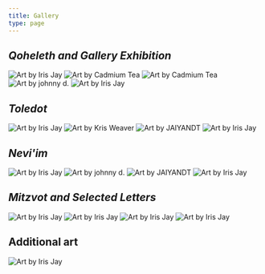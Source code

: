 ```yaml
---
title: Gallery
type: page
---
```


<style>
img {
    display: inline-block;
    max-height: 200px;
}
</style>

## *Qoheleth and Gallery Exhibition*

[![Art by Iris Jay](/img/gallery/qoheleth-front.png)](/img/gallery/qoheleth-front.png)
[![Art by Cadmium Tea](/img/gallery/awdae-1.png)](/img/gallery/awdae-1.png)
[![Art by Cadmium Tea](/img/gallery/awdae-2.png)](/img/gallery/awdae-2.png)
[![Art by johnny d.](/img/gallery/dear.png)](/img/gallery/dear.png)
[![Art by Iris Jay](/img/gallery/qoheleth-back.png)](/img/gallery/qoheleth-back.png)

## *Toledot*

[![Art by Iris Jay](/img/gallery/toledot-front.png)](/img/gallery/toledot-front.png)
[![Art by Kris Weaver](/img/gallery/dandelions.png)](/img/gallery/dandelions.png)
[![Art by JAIYANDT](/img/gallery/cairns.png)](/img/gallery/cairns.png)
[![Art by Iris Jay](/img/gallery/toledot-back.png)](/img/gallery/toledot-back.png)

## *Nevi'im*

[![Art by Iris Jay](/img/gallery/neviim-front.png)](/img/gallery/neviim-front.png)
[![Art by johnny d.](/img/gallery/awnh.png)](/img/gallery/awnh.png)
[![Art by JAIYANDT](/img/gallery/stolon.png)](/img/gallery/stolon.png)
[![Art by Iris Jay](/img/gallery/neviim-back.png)](/img/gallery/neviim-back.png)

## *Mitzvot and Selected Letters*

[![Art by Iris Jay](/img/gallery/mitzvot-front.png)](/img/gallery/mitzvot-front.png)
[![Art by Iris Jay](/img/gallery/monologue.png)](/img/gallery/monologue.png)
[![Art by Iris Jay](/img/gallery/merge.png)](/img/gallery/merge.png)
[![Art by Iris Jay](/img/gallery/mitzvot-back.png)](/img/gallery/mitzvot-back.png)

## Additional art

[![Art by Iris Jay](/img/gallery/dear-ref.png)](/img/gallery/dear-ref.png)
        
<script type="text/javascript">
// There has to be a better way to do this with markdown :P
document.querySelectorAll('a').forEach(link => {
    if (link.attributes.href.textContent.substring(0,4) === '/img') {
        link.setAttribute('target', '_blank');
    }
});
</script>
